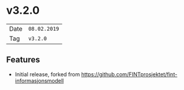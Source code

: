 # v3.2.0

|      |              |
|------|--------------|
| Date | `08.02.2019` |
| Tag  | `v3.2.0`     |

## Features

* Initial release, forked from https://github.com/FINTprosjektet/fint-informasjonsmodell

